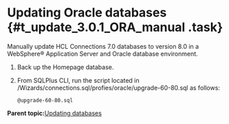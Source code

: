 # Updating Oracle databases {#t_update_3.0.1_ORA_manual .task}

Manually update HCL Connections 7.0 databases to version 8.0 in a WebSphere® Application Server and Oracle database environment.

1.  Back up the Homepage database.

2.  From SQLPlus CLI, run the script located in /Wizards/connections.sql/profies/oracle/upgrade-60-80.sql as follows:

    ```
    @upgrade-60-80.sql
    ```


**Parent topic:**[Updating databases](../migrate/t_update_databases-manual.md)

